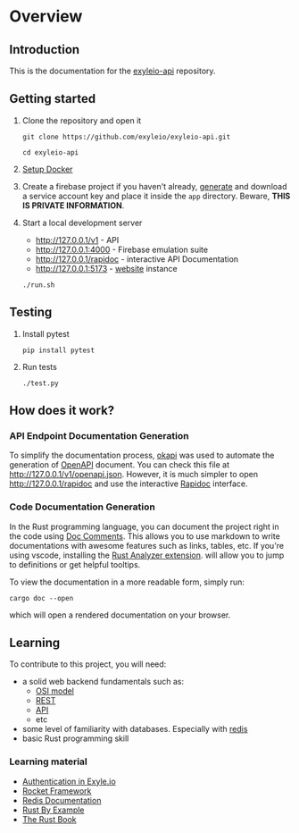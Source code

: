# Overview

## Introduction

This is the documentation for the
[exyleio-api](https://github.com/exyleio/exyleio-api) repository.

## Getting started

1. Clone the repository and open it

   ```
   git clone https://github.com/exyleio/exyleio-api.git
   ```

   ```
   cd exyleio-api
   ```

2. [Setup Docker](/docs/contribution-guides/developers/docker)

3. Create a firebase project if you haven't already,
   [generate](https://console.firebase.google.com/u/0/project/_/settings/serviceaccounts/adminsdk)
   and download a service account key and place it inside the `app` directory.
   Beware, **THIS IS PRIVATE INFORMATION**.

4. Start a local development server

   - http://127.0.0.1/v1 - API
   - http://127.0.0.1:4000 - Firebase emulation suite
   - http://127.0.0.1/rapidoc - interactive API Documentation
   - http://127.0.0.1:5173 - [website](https://github.com/exyleio/exyleio-web)
     instance

   ```
   ./run.sh
   ```

## Testing

1. Install pytest

   ```
   pip install pytest
   ```

2. Run tests

   ```
   ./test.py
   ```

## How does it work?

### API Endpoint Documentation Generation

To simplify the documentation process, [okapi](https://github.com/GREsau/okapi)
was used to automate the generation of [OpenAPI](https://www.openapis.org)
document. You can check this file at http://127.0.0.1/v1/openapi.json. However, it
is much simpler to open http://127.0.0.1/rapidoc and use the interactive
[Rapidoc](https://rapidocweb.com) interface.

### Code Documentation Generation

In the Rust programming language, you can document the project right in the code
using
[Doc Comments](https://doc.rust-lang.org/stable/reference/comments.html#doc-comments).
This allows you to use markdown to write documentations with awesome features
such as links, tables, etc. If you're using vscode, installing the
[Rust Analyzer extension](https://marketplace.visualstudio.com/items?itemName=rust-lang.rust-analyzer).
will allow you to jump to definitions or get helpful tooltips.

To view the documentation in a more readable form, simply run:

```
cargo doc --open
```

which will open a rendered documentation on your browser.

## Learning

To contribute to this project, you will need:

- a solid web backend fundamentals such as:
  - [OSI model](https://en.wikipedia.org/wiki/OSI_model)
  - [REST](https://en.wikipedia.org/wiki/Representational_state_transfer)
  - [API](https://en.wikipedia.org/wiki/API)
  - etc
- some level of familiarity with databases. Especially with
  [redis](https://redis.io)
- basic Rust programming skill

### Learning material

- [Authentication in Exyle.io](/docs/game-design/authentication)
- [Rocket Framework](https://rocket.rs)
- [Redis Documentation](https://redis.io/docs)
- [Rust By Example](https://doc.rust-lang.org/rust-by-example)
- [The Rust Book](https://doc.rust-lang.org/book)
